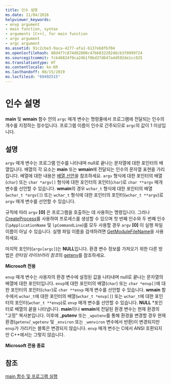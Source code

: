 ```yaml
---
title: 인수 설명
ms.date: 11/04/2016
helpviewer_keywords:
- envp argument
- main function, syntax
- arguments [C++], for main function
- argv argument
- argc argument
ms.assetid: 91c2cbe3-9aca-4277-afa1-6137eb8fb704
ms.openlocfilehash: 88d477c874d62800c47bb03220246cb3f0999724
ms.sourcegitcommit: fcb48824f9ca24b1f8bd37d647a4d592de1cc925
ms.translationtype: HT
ms.contentlocale: ko-KR
ms.lasthandoff: 08/15/2019
ms.locfileid: "69492515"
---
```

# <a name="argument-description"></a>인수 설명

**main** 및 **wmain** 함수 안의 `argc` 매개 변수는 명령줄에서 프로그램에 전달되는 인수의 개수를 지정하는 정수입니다. 프로그램 이름이 인수로 간주되므로 `argc`의 값이 1 이상입니다.

## <a name="remarks"></a>설명

`argv` 매개 변수는 프로그램 인수를 나타내며 null로 끝나는 문자열에 대한 포인터의 배열입니다. 배열의 각 요소는 **main** 또는 **wmain**에 전달되는 인수의 문자열 표현을 가리킵니다. 배열에 대한 내용은 [배열 선언](../c-language/array-declarations.md)을 참조하세요. `argv` 형식에 대한 포인터의 배열(`char`) 또는 `char *argv[]` 형식에 대한 포인터의 포인터(`char`)로 `char **argv` 매개 변수를 선언할 수 있습니다. **wmain**의 경우 `wchar_t` 형식에 대한 포인터의 배열(`wchar_t *argv[]`) 또는 `wchar_t` 형식에 대한 포인터의 포인터(`wchar_t **argv`)로 `argv` 매개 변수를 선언할 수 있습니다.

규칙에 따라 `argv` **[0]** 은 프로그램을 호출하는 데 사용하는 명령입니다.  그러나 [CreateProcess](/windows/win32/api/processthreadsapi/nf-processthreadsapi-createprocessw)를 사용하여 프로세스를 생성할 수 있으며 첫 번째 인수와 두 번째 인수(`lpApplicationName` 및 `lpCommandLine`)를 모두 사용할 경우 `argv` **[0]** 이 실행 파일 이름이 아닐 수 있습니다. 실행 파일 이름을 검색하려면 [GetModuleFileName](/windows/win32/api/libloaderapi/nf-libloaderapi-getmodulefilenamew)을 사용하세요.

마지막 포인터(`argv[argc]`)는 **NULL**입니다. 환경 변수 정보를 가져오기 위한 다른 방법은 *런타임 라이브러리 참조*의 [getenv](../c-runtime-library/reference/getenv-wgetenv.md)를 참조하세요.

**Microsoft 전용**

`envp` 매개 변수는 사용자의 환경 변수에 설정된 값을 나타내며 null로 끝나는 문자열의 배열에 대한 포인터입니다. `envp`에 대한 포인터의 배열(`char`) 또는 `char *envp[]`에 대한 포인터의 포인터(`char`)로 `char **envp` 매개 변수를 선언할 수 있습니다. **wmain** 함수에서 `wchar_t`에 대한 포인터의 배열(`wchar_t *envp[]`) 또는 `wchar_t`에 대한 포인터의 포인터(`wchar_t **envp`)로 `envp` 매개 변수를 선언할 수 있습니다. **NULL** \*포인터로 배열의 끝을 나타냅니다. **main**이나 **wmain**에 전달된 환경 변수는 현재 환경의 "고정" 복사본입니다. 이후에 _**putenv** 또는 `_wputenv`를 통해 환경을 변경할 경우 현재 환경(`getenv`/`_wgetenv` 및 `_environ` 또는 `_wenviron` 변수에서 반환)이 변경되지만 `envp`가 가리키는 블록은 변경되지 않습니다. `envp` 매개 변수는 C에서 ANSI 호환되지만 C++에서는 그렇지 않습니다.

**Microsoft 전용 종료**

## <a name="see-also"></a>참조

[main 함수 및 프로그램 실행](../c-language/main-function-and-program-execution.md)

